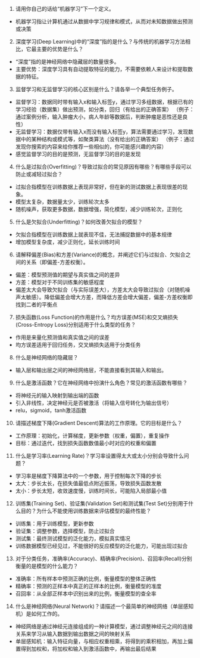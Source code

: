 1. 请用你自己的话给“机器学习”下一个定义。
* 机器学习指让计算机通过从数据中学习规律和模式，从而对未知数据做出预测或决策
2. 深度学习(Deep Learning)中的“深度”指的是什么？与传统的机器学习方法相比，它最主要的优势是什么？
 * “深度”指的是神经网络中隐藏层的数量很多。
 * 主要优势：深度学习具有自动提取特征的能力，不需要依赖人来设计和提取数据的特征。
3. 监督学习和无监督学习的核心区别是什么？请各举一个典型任务例子。
 * 监督学习：数据同时带有输入x和输入标签y，通过学习多组数据，根据已有的学习经验（数据集）做出预测，如分类，回归（有给出的正确答案）
（例子：通过案例分析，输入肿瘤大小，病人年龄等数据后，判断肿瘤是恶性还是良性）
 * 无监督学习：数据仅带有输入x而没有输入标签y，算法需要通过学习，发现数据中的某种结构或模式等，如聚类算法（没有给出的正确答案）
（例子：通过发现你搜索的内容来给你推荐一些相似的，你可能感兴趣的内容）
 * 感觉监督学习的目的是预测，无监督学习的目的是发现
4. 什么是过拟合(Overfitting)？导致过拟合的常见原因有哪些？有哪些手段可以防止或减轻过拟合？
* 过拟合指模型在训练数据上表现非常好，但在新的测试数据上表现很差的现象。
* 模型太复杂，数据量太少，训练轮次太多
* 随机噪声，获取更多数据，数据增强，简化模型，减少训练轮次，正则化
5. 什么是欠拟合(Underfitting)？如何改善欠拟合的模型？
* 欠拟合指模型在训练数据上就表现不佳，无法捕捉数据中的基本规律
* 增加模型复杂度，减少正则化，延长训练时间
6. 请解释偏差(Bias)和方差(Variance)的概念，并阐述它们与过拟合、欠拟合之间的关系（即偏差-方差权衡）。
* 偏差：模型预测值的期望与真实值之间的差异
* 方差：模型对于不同训练集的敏感程度
* 偏差太大会导致欠拟合（与实际误差大），方差太大会导致过拟合（对随机噪声太敏感）。降低偏差会增大方差，而降低方差会增大偏差，偏差-方差权衡即找到二者的平衡点
7. 损失函数(Loss Function)的作用是什么？均方误差(MSE)和交叉熵损失(Cross-Entropy Loss)分别适用于什么类型的任务？
* 作用是来量化预测值和真实值之间的误差
* 均方误差适用于回归任务，交叉熵损失适用于分类任务
8. 什么是神经网络的隐藏层？
* 输入层和输出层之间的神经网络层，不能直接看到其输入和输出。
9. 什么是激活函数？它在神经网络中扮演什么角色？常见的激活函数有哪些？
* 将神经元的输入映射到输出端的函数
* 引入非线性，决定神经元是否被激活（将输入信号转化为输出信号）
* relu，sigmoid，tanh激活函数
10. 请描述梯度下降(Gradient Descent)算法的工作原理。它的目标是什么？
* 工作原理：初始化，计算梯度，更新参数（权重，偏置），重复操作
* 目标：通过迭代，找到损失函数数值最小时对应的权重和偏置
11. 什么是学习率(Learning Rate)？学习率设置得太大或太小分别会导致什么问题？
* 学习率是梯度下降算法中的一个参数，用于控制每次下降的步长
* 太大：步长太长，在损失值最低点附近振荡，导致损失函数发散
* 太小：步长太短，收敛速度慢，训练时间长，可能陷入局部最小值
12. 训练集(Training Set)、验证集(Validation Set)和测试集(Test Set)分别用于什么目的？为什么不能使用训练数据来评估模型的最终性能？
* 训练集：用于训练模型，更新参数
* 验证集：调整参数，选择模型，防止过拟合
* 测试集：最终测试模型的泛化能力，模拟真实情况
* 训练数据模型已经见过，不能很好的反应模型的泛化能力，可能出现过拟合
13. 对于分类任务，准确率(Accuracy)、精确率(Precision)、召回率(Recall)分别衡量的是模型的什么能力？
* 准确率：所有样本中预测正确的比例，衡量模型的整体正确性
* 精确率：预测的正样本中真正的正样本的比例，衡量模型的准度
* 召回率：从全部正样本中识别出来的比例，衡量模型的查全率
14. 什么是神经网络(Neural Network)？请描述一个最简单的神经网络（单层感知机）是如何工作的。
* 神经网络是通过神经元连接组成的一种计算模型，通过调整神经元之间的连接关系来学习从输入数据到输出数据之间的映射关系
* 单层感知机：输入特征向量，与相应权重相乘，将得到的乘积相加，再加上偏置得到加权和，将加权和输入到激活函数中，再输出最后结果